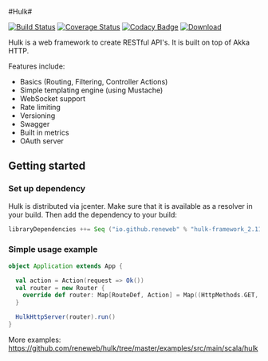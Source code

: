 #Hulk#

[![Build Status](https://travis-ci.org/reneweb/hulk.svg?branch=master)](https://travis-ci.org/reneweb/hulk)
[![Coverage Status](https://coveralls.io/repos/github/reneweb/hulk/badge.svg?branch=master)](https://coveralls.io/github/reneweb/hulk?branch=master)
[![Codacy Badge](https://api.codacy.com/project/badge/grade/2c4b5372d0874498b5f86a405b5089bb)](https://www.codacy.com/app/weber-rene/hulk)
[ ![Download](https://api.bintray.com/packages/reneweb/maven/hulk/images/download.svg) ](https://bintray.com/reneweb/maven/hulk/_latestVersion)

Hulk is a web framework to create RESTful API's. It is built on top of Akka HTTP.

Features include:

- Basics (Routing, Filtering, Controller Actions)
- Simple templating engine (using Mustache)
- WebSocket support
- Rate limiting
- Versioning
- Swagger
- Built in metrics
- OAuth server

## Getting started ##

### Set up dependency ###

Hulk is distributed via jcenter. Make sure that it is available as a resolver in your build.
Then add the dependency to your build:

```scala
libraryDependencies ++= Seq ("io.github.reneweb" % "hulk-framework_2.11" % "0.3.0")
```

### Simple usage example ###

```scala
object Application extends App {

  val action = Action(request => Ok())
  val router = new Router {
    override def router: Map[RouteDef, Action] = Map((HttpMethods.GET, "/test") -> action)
  }

  HulkHttpServer(router).run()
}
```

More examples: https://github.com/reneweb/hulk/tree/master/examples/src/main/scala/hulk
